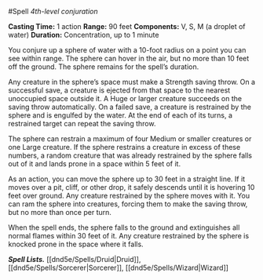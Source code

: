 #Spell
*4th-level conjuration*

**Casting Time:** 1 action
**Range:** 90 feet
**Components:** V, S, M (a droplet of water)
**Duration:** Concentration, up to 1 minute

You conjure up a sphere of water with a 10-foot radius on a point you can see within range. The sphere can hover in the air, but no more than 10 feet off the ground. The sphere remains for the spell’s duration.

Any creature in the sphere’s space must make a Strength saving throw. On a successful save, a creature is ejected from that space to the nearest unoccupied space outside it. A Huge or larger creature succeeds on the saving throw automatically. On a failed save, a creature is restrained by the sphere and is engulfed by the water. At the end of each of its turns, a restrained target can repeat the saving throw.

The sphere can restrain a maximum of four Medium or smaller creatures or one Large creature. If the sphere restrains a creature in excess of these numbers, a random creature that was already restrained by the sphere falls out of it and lands prone in a space within 5 feet of it.

As an action, you can move the sphere up to 30 feet in a straight line. If it moves over a pit, cliff, or other drop, it safely descends until it is hovering 10 feet over ground. Any creature restrained by the sphere moves with it. You can ram the sphere into creatures, forcing them to make the saving throw, but no more than once per turn.

When the spell ends, the sphere falls to the ground and extinguishes all normal flames within 30 feet of it. Any creature restrained by the sphere is knocked prone in the space where it falls.

***Spell Lists.*** [[dnd5e/Spells/Druid\|Druid]], [[dnd5e/Spells/Sorcerer\|Sorcerer]], [[dnd5e/Spells/Wizard\|Wizard]]